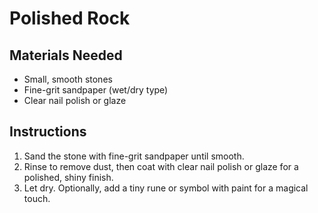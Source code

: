 # Polished Rock

## Materials Needed

- Small, smooth stones
- Fine-grit sandpaper (wet/dry type)
- Clear nail polish or glaze

## Instructions

1. Sand the stone with fine-grit sandpaper until smooth.
2. Rinse to remove dust, then coat with clear nail polish or glaze for a polished, shiny finish.
3. Let dry. Optionally, add a tiny rune or symbol with paint for a magical touch.